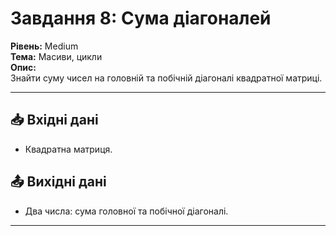 # Завдання 8: Сума діагоналей
**Рівень:** Medium  
**Тема:** Масиви, цикли  
**Опис:**  
Знайти суму чисел на головній та побічній діагоналі квадратної матриці.

---
## 📥 Вхідні дані
- Квадратна матриця.

## 📤 Вихідні дані
- Два числа: сума головної та побічної діагоналі.

---